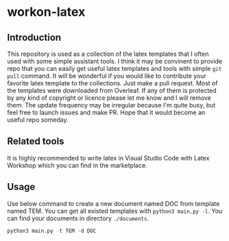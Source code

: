 # workon-latex
## Introduction
This repository is used as a collection of the latex templates that I often used with some simple assistant tools. I think it may be convinent to provide repo that you can easily get useful latex templates and tools with simple `git pull` command.
It will be wonderful if you would like to contribute your favorite latex template to the collections. Just make a pull request.
Most of the templates were downloaded from Overleaf. If any of them is protected by any kind of copyright or licence please let me know and I will remove them.
The update frequency may be irregular because I'm quite busy, but feel free to launch issues and make PR. Hope that it would become an useful repo someday.

## Related tools
It is highly recommended to write latex in Visual Studio Code with Latex Workshop which you can find in the marketplace.

## Usage
Use below command to create a new document named DOC from template named TEM. You can get all existed templates with `python3 main.py -l`.
You can find your documents in directory `./documents`.
```python
python3 main.py -t TEM -d DOC
```